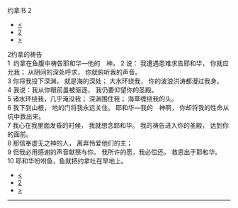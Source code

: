 ﻿





 约拿书 2




* [<](bible/JON01.md)
* [2](bible/JON.md)
* [>](bible/JON03.md)



 
2约拿的祷告  
1  约拿在鱼腹中祷告耶和华—他的　神， 
2 说： 我遭遇患难求告耶和华， 你就应允我； 从阴间的深处呼求， 你就俯听我的声音。  
3 你将我投下深渊， 就是海的深处； 大水环绕我， 你的波浪洪涛都漫过我身。  
4 我说：我从你眼前虽被驱逐， 我仍要仰望你的圣殿。  
5 诸水环绕我，几乎淹没我； 深渊围住我； 海草缠绕我的头。  
6 我下到山根， 地的门将我永远关住。 耶和华—我的　神啊， 你却将我的性命从坑中救出来。  
7 我心在我里面发昏的时候， 我就想念耶和华。 我的祷告进入你的圣殿， 达到你的面前。  
8 那信奉虚无之神的人， 离弃怜爱他们的主；  
9 但我必用感谢的声音献祭与你。 我所许的愿，我必偿还。 救恩出于耶和华。  
10 耶和华吩咐鱼，鱼就把约拿吐在旱地上。 
* [<](bible/JON01.md)
* [2](bible/JON.md)
* [>](bible/JON03.md)





---









